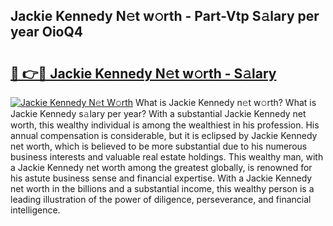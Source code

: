 ## Jackie Kennedy N𝚎t w𝚘rth - Part-Vtp S𝚊lary per year OioQ4

# <h2><a href="http://gc0md3u.nevu.top/?p=Jackie+Kennedy">🔗 👉🔴 Jackie Kennedy N𝚎t w𝚘rth - S𝚊lary</a></h2>

[![Jackie Kennedy N𝚎t W𝚘rth](https://i.imgur.com/Oavwk0R.jpeg)](http://gc0md3u.nevu.top/?p=Jackie+Kennedy)
What is Jackie Kennedy n𝚎t w𝚘rth? What is Jackie Kennedy s𝚊lary per year?
With a substantial Jackie Kennedy net worth, this wealthy individual is among the wealthiest in his profession. His annual compensation is considerable, but it is eclipsed by Jackie Kennedy net worth, which is believed to be more substantial due to his numerous business interests and valuable real estate holdings. This wealthy man, with a Jackie Kennedy net worth among the greatest globally, is renowned for his astute business sense and financial expertise. With a Jackie Kennedy net worth in the billions and a substantial income, this wealthy person is a leading illustration of the power of diligence, perseverance, and financial intelligence.
